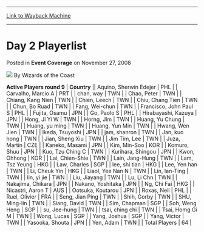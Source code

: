 
---
[Link to Wayback Machine](https://web.archive.org/web/20220703022028/https://magic.wizards.com/en/articles/archive/event-coverage/day-2-playerlist-2008-11-27)

[_metadata_:author]:- "Wizards of the Coast"
[_metadata_:description]:- "Active Players round 9CountryAquino, Sherwin EdejerPHLCarvalho, Marcio APRTchan, wayTWNChao, PeterTWNChiang, Kang NienTWNChien, LeechTWNChiu, Chang TienTWNChun, Bo RuadTWNFang, Wei-chunTWNFrancisco, John Paul SPHLFujita, OsamuJPNGo, Paolo SPHLHirabayashi, KazuyaJPNHong, Ji Yi WTWNHorng, JimTWNHuang, Yu ChungTWNHuang, yu mingTWNHuang, Yun MinTWNHwang, Wen JienTWNIkeda,"
[_metadata_:generator]:- "Drupal 7 (http://drupal.org)"
[_metadata_:node]:- "487796"
[_metadata_:publish_date]:- "2008-11-27"
[_metadata_:source]:- "div-main-content"
[_metadata_:title]:- "Day 2 Playerlist"
[_metadata_:wayback_capture_timestamp]:- "2022-07-03 02:20:28"
[_metadata_:wayback_raw_url]:- "https://web.archive.org/web/20220703022028id_/https://magic.wizards.com/en/articles/archive/event-coverage/day-2-playerlist-2008-11-27"
[_metadata_:wayback_url]:- "https://magic.wizards.com/en/articles/archive/event-coverage/day-2-playerlist-2008-11-27"
---


Day 2 Playerlist
================



 Posted in **Event Coverage**
 on November 27, 2008 






![](https://media.magic.wizards.com/styles/auth_small/public/images/person/wizards_author.jpg)
By Wizards of the Coast













 **Active Players round 9** | **Country** || Aquino, Sherwin Edejer | PHL |
| Carvalho, Marcio A | PRT |
| chan, way | TWN |
| Chao, Peter | TWN |
| Chiang, Kang Nien | TWN |
| Chien, Leech | TWN |
| Chiu, Chang Tien | TWN |
| Chun, Bo Ruad | TWN |
| Fang, Wei-chun | TWN |
| Francisco, John Paul S | PHL |
| Fujita, Osamu | JPN |
| Go, Paolo S | PHL |
| Hirabayashi, Kazuya | JPN |
| Hong, Ji Yi W | TWN |
| Horng, Jim | TWN |
| Huang, Yu Chung | TWN |
| Huang, yu ming | TWN |
| Huang, Yun Min | TWN |
| Hwang, Wen Jien | TWN |
| Ikeda, Tsuyoshi | JPN |
| jam, shanron | TWN |
| Jan, kuo hong | TWN |
| Jian, Sheng Xiu | TWN |
| Jim Tim, Lee | TWN |
| Juza, Martin | CZE |
| Kaneko, Masami | JPN |
| Kim, Min-Soo | KOR |
| Komuro, Shuu | JPN |
| Kuo, Tzu Ching C | TWN |
| Kurihara, Shingou | JPN |
| Kwon, Ohhong | KOR |
| Lai, Chien-Shie | TWN |
| Lain, Jang-Hung | TWN |
| Lam, Tsz Yeung | HKG |
| Law, Charles | SGP |
| lee, shi tian | HKG |
| Lee, Yen han | TWN |
| Li, Cheuk Yin | HKG |
| Liaol, Yee Nan N | TWN |
| Lin, Ian-Ting | TWN |
| lin, yi jie | TWN |
| Liu, Jiayang | TWN |
| Lu, Li Chn | TWN |
| Nakajima, Chikara | JPN |
| Nakano, Yoshitaka | JPN |
| Ng, Chi Fai | HKG |
| Nicastri, Aaron T | AUS |
| Ootsuka, Koutarou | JPN |
| Roxas, Neil | PHL |
| Ruel, Olivier | FRA |
| Seng, Jian Ping | TWN |
| Shih, Gorby | TWN |
| SHU, Ming-lin | TWN |
| Siang, David | TWN |
| Sim, Chapman | SGP |
| Soh, Weng Heng | SGP |
| su, Jee-hung | TWN |
| tsai, ching chi | TWN |
| Tsai, Homg Gi M | TWN |
| Wong, Lucas | SGP |
| Yang, Joshua | SGP |
| Yang, Victor | TWN |
| Yasooka, Shouta | JPN |
| Yen, Adam | TWN |
| Total Players | 64 |







